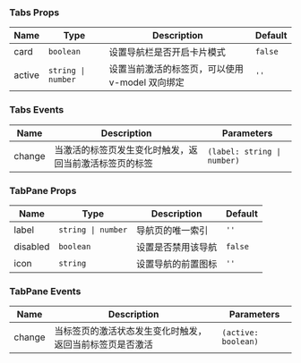 ### Tabs Props

| Name   | Type             | Description                                            | Default |
| ------ | ---------------- | ----------------------------------------------- | ------ |
| card   | `boolean`          | 设置导航栏是否开启卡片模式                      | `false`  |
| active | `string \| number` | 设置当前激活的标签页，可以使用 v-model 双向绑定 | `''`     |

### Tabs Events

| Name      | Description                                                   | Parameters  |
| --------- | ------------------------------------------------------ | ----- |
| change | 当激活的标签页发生变化时触发，返回当前激活标签页的标签 | `(label: string \| number)` |

### TabPane Props

| Name     | Type             | Description               | Default |
| -------- | ---------------- | ------------------ | ------ |
| label    | `string \| number` | 导航页的唯一索引   | `''`     |
| disabled | `boolean`          | 设置是否禁用该导航 | `false`  |
| icon     | `string`           | 设置导航的前置图标 | `''`     |

### TabPane Events

| Name      | Description                                                     | Parameters   |
| --------- | -------------------------------------------------------- | ------ |
| change | 当标签页的激活状态发生变化时触发，返回当前标签页是否激活 | `(active: boolean)` |
